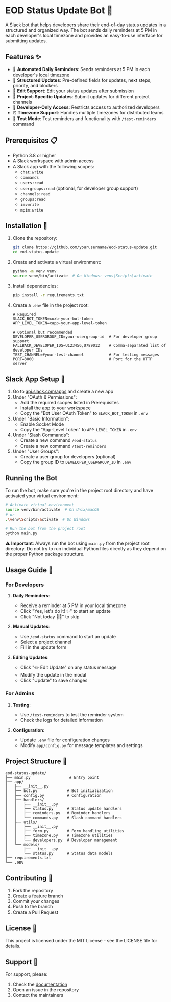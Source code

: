 # EOD Status Update Bot 🤖

A Slack bot that helps developers share their end-of-day status updates in a structured and organized way. The bot sends daily reminders at 5 PM in each developer's local timezone and provides an easy-to-use interface for submitting updates.

## Features ✨

- 📅 **Automated Daily Reminders**: Sends reminders at 5 PM in each developer's local timezone
- 📝 **Structured Updates**: Pre-defined fields for updates, next steps, priority, and blockers
- 🔄 **Edit Support**: Edit your status updates after submission
- 🎯 **Project-Specific Updates**: Submit updates for different project channels
- 🤖 **Developer-Only Access**: Restricts access to authorized developers
- ⏰ **Timezone Support**: Handles multiple timezones for distributed teams
- 🧪 **Test Mode**: Test reminders and functionality with `/test-reminders` command

## Prerequisites 📋

- Python 3.8 or higher
- A Slack workspace with admin access
- A Slack app with the following scopes:
  - `chat:write`
  - `commands`
  - `users:read`
  - `usergroups:read` (optional, for developer group support)
  - `channels:read`
  - `groups:read`
  - `im:write`
  - `mpim:write`

## Installation 🚀

1. Clone the repository:

   ```bash
   git clone https://github.com/yourusername/eod-status-update.git
   cd eod-status-update
   ```

2. Create and activate a virtual environment:

   ```bash
   python -m venv venv
   source venv/bin/activate  # On Windows: venv\Scripts\activate
   ```

3. Install dependencies:

   ```bash
   pip install -r requirements.txt
   ```

4. Create a `.env` file in the project root:

   ```env
   # Required
   SLACK_BOT_TOKEN=xoxb-your-bot-token
   APP_LEVEL_TOKEN=xapp-your-app-level-token
   
   # Optional but recommended
   DEVELOPER_USERGROUP_ID=your-usergroup-id  # For developer group support
   FALLBACK_DEVELOPER_IDS=U123456,U789012    # Comma-separated list of developer IDs
   TEST_CHANNEL=#your-test-channel           # For testing messages
   PORT=3000                                 # Port for the HTTP server
   ```

## Slack App Setup 🔧

1. Go to [api.slack.com/apps](https://api.slack.com/apps) and create a new app
2. Under "OAuth & Permissions":
   - Add the required scopes listed in Prerequisites
   - Install the app to your workspace
   - Copy the "Bot User OAuth Token" to `SLACK_BOT_TOKEN` in `.env`
3. Under "Basic Information":
   - Enable Socket Mode
   - Copy the "App-Level Token" to `APP_LEVEL_TOKEN` in `.env`
4. Under "Slash Commands":
   - Create a new command `/eod-status`
   - Create a new command `/test-reminders`
5. Under "User Groups":
   - Create a user group for developers (optional)
   - Copy the group ID to `DEVELOPER_USERGROUP_ID` in `.env`

## Running the Bot

To run the bot, make sure you're in the project root directory and have activated your virtual environment:

```bash
# Activate virtual environment
source venv/bin/activate  # On Unix/macOS
# or
.\venv\Scripts\activate  # On Windows

# Run the bot from the project root
python main.py
```

⚠️ **Important**: Always run the bot using `main.py` from the project root directory. Do not try to run individual Python files directly as they depend on the proper Python package structure.

## Usage Guide 📖

### For Developers

1. **Daily Reminders**:
   - Receive a reminder at 5 PM in your local timezone
   - Click "Yes, let's do it! ✨" to start an update
   - Click "Not today 🙅‍♂️" to skip

2. **Manual Updates**:
   - Use `/eod-status` command to start an update
   - Select a project channel
   - Fill in the update form

3. **Editing Updates**:
   - Click "✏️ Edit Update" on any status message
   - Modify the update in the modal
   - Click "Update" to save changes

### For Admins

1. **Testing**:
   - Use `/test-reminders` to test the reminder system
   - Check the logs for detailed information

2. **Configuration**:
   - Update `.env` file for configuration changes
   - Modify `app/config.py` for message templates and settings

## Project Structure 📁

```plaintext
eod-status-update/
├── main.py                 # Entry point
├── app/
│   ├── __init__.py
│   ├── bot.py             # Bot initialization
│   ├── config.py          # Configuration
│   ├── handlers/
│   │   ├── __init__.py
│   │   ├── status.py      # Status update handlers
│   │   ├── reminders.py   # Reminder handlers
│   │   └── commands.py    # Slash command handlers
│   ├── utils/
│   │   ├── __init__.py
│   │   ├── form.py        # Form handling utilities
│   │   ├── timezone.py    # Timezone utilities
│   │   └── developers.py  # Developer management
│   └── models/
│       ├── __init__.py
│       └── status.py      # Status data models
├── requirements.txt
└── .env
```

## Contributing 🤝

1. Fork the repository
2. Create a feature branch
3. Commit your changes
4. Push to the branch
5. Create a Pull Request

## License 📄

This project is licensed under the MIT License - see the LICENSE file for details.

## Support 💬

For support, please:

1. Check the [documentation](docs/)
2. Open an issue in the repository
3. Contact the maintainers
